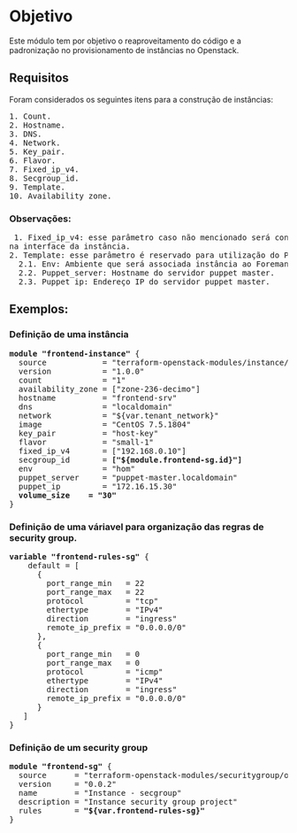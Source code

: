 # Objetivo
Este módulo tem por objetivo o reaproveitamento do código e a padronização no provisionamento de instâncias no Openstack.

## Requisitos
Foram considerados os seguintes itens para a construção de instâncias:
<pre>
1. Count.
2. Hostname.
3. DNS.
4. Network.
5. Key_pair.
6. Flavor.
7. Fixed_ip_v4.
8. Secgroup_id.
9. Template.
10. Availability_zone.
</pre>
  
### Observações: 
<pre> 1. Fixed_ip_v4: esse parâmetro caso não mencionado será considerado endereço por DHCP 
na interface da instância.
2. Template: esse parâmetro é reservado para utilização do Puppet.
  2.1. Env: Ambiente que será associada instância ao Foreman, por exemplo: TST, TIT, HOM e PRD.
  2.2. Puppet_server: Hostname do servidor puppet master.
  2.3. Puppet_ip: Endereço IP do servidor puppet master.
</pre>

## Exemplos:
### Definição de uma instância

<pre>
<b>module "frontend-instance"</b> {
  source            = "terraform-openstack-modules/instance/openstack"
  version           = "1.0.0"
  count             = "1"
  availability_zone = ["zone-236-decimo"]
  hostname          = "frontend-srv"
  dns               = "localdomain"
  network           = "${var.tenant_network}"
  image             = "CentOS 7.5.1804"
  key_pair          = "host-key"
  flavor            = "small-1"
  fixed_ip_v4       = ["192.168.0.10"]
  secgroup_id       = <b>["${module.frontend-sg.id}"]</b>
  env               = "hom"
  puppet_server     = "puppet-master.localdomain"
  puppet_ip         = "172.16.15.30"
  <b>volume_size    = "30" </b>
}
</pre>

### Definição de uma váriavel para organização das regras de security group.
<pre>
<b>variable "frontend-rules-sg"</b> {
    default = [
      {
        port_range_min   = 22
        port_range_max   = 22
        protocol         = "tcp"
        ethertype        = "IPv4"
        direction        = "ingress"
        remote_ip_prefix = "0.0.0.0/0"
      },
      {
        port_range_min   = 0
        port_range_max   = 0
        protocol         = "icmp"
        ethertype        = "IPv4"
        direction        = "ingress"
        remote_ip_prefix = "0.0.0.0/0"
      }
   ]
}
</pre>

### Definição de um security group
<pre>
<b>module "frontend-sg"</b> {
  source      = "terraform-openstack-modules/securitygroup/openstack"
  version     = "0.0.2"
  name        = "Instance - secgroup"
  description = "Instance security group project"
  rules       = <b>"${var.frontend-rules-sg}"</b>
}
</pre>
